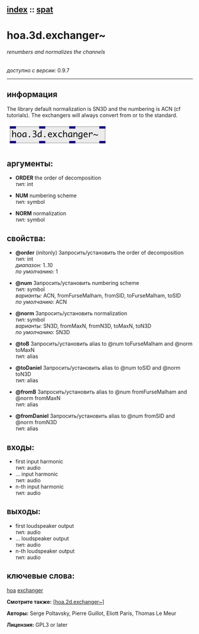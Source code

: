 [index](index.html) :: [spat](category_spat.html)
---

# hoa.3d.exchanger~

###### renumbers and normalizes the channels

*доступно с версии:* 0.9.7

---


## информация
The library default normalization is SN3D and the numbering is ACN (cf tutorials). The exchangers will always convert from or to the standard.


[![example](../examples/img/hoa.3d.exchanger~.jpg)](../examples/pd/hoa.3d.exchanger~.pd)



## аргументы:

* **ORDER**
the order of decomposition<br>
_тип:_ int<br>

* **NUM**
numbering scheme<br>
_тип:_ symbol<br>

* **NORM**
normalization<br>
_тип:_ symbol<br>





## свойства:

* **@order** (initonly)
Запросить/установить the order of decomposition<br>
_тип:_ int<br>
_диапазон:_ 1..10<br>
_по умолчанию:_ 1<br>

* **@num** 
Запросить/установить numbering scheme<br>
_тип:_ symbol<br>
_варианты:_ ACN, fromFurseMalham, fromSID, toFurseMalham, toSID<br>
_по умолчанию:_ ACN<br>

* **@norm** 
Запросить/установить normalization<br>
_тип:_ symbol<br>
_варианты:_ SN3D, fromMaxN, fromN3D, toMaxN, toN3D<br>
_по умолчанию:_ SN3D<br>

* **@toB** 
Запросить/установить alias to @num toFurseMalham and @norm toMaxN<br>
_тип:_ alias<br>

* **@toDaniel** 
Запросить/установить alias to @num toSID and @norm toN3D<br>
_тип:_ alias<br>

* **@fromB** 
Запросить/установить alias to @num fromFurseMalham and @norm fromMaxN<br>
_тип:_ alias<br>

* **@fromDaniel** 
Запросить/установить alias to @num fromSID and @norm fromN3D<br>
_тип:_ alias<br>



## входы:

* first input harmonic<br>
_тип:_ audio
* ... input harmonic<br>
_тип:_ audio
* n-th input harmonic<br>
_тип:_ audio



## выходы:

* first loudspeaker output<br>
_тип:_ audio
* ... loudspeaker output<br>
_тип:_ audio
* n-th loudspeaker output<br>
_тип:_ audio



## ключевые слова:

[hoa](keywords/hoa.html)
[exchanger](keywords/exchanger.html)



**Смотрите также:**
[\[hoa.2d.exchanger~\]](hoa.2d.exchanger~.html)




**Авторы:** Serge Poltavsky, Pierre Guillot, Eliott Paris, Thomas Le Meur




**Лицензия:** GPL3 or later





